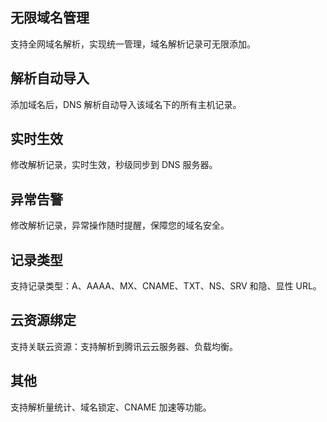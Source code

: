 ## 无限域名管理
支持全网域名解析，实现统一管理，域名解析记录可无限添加。

## 解析自动导入
添加域名后，DNS 解析自动导入该域名下的所有主机记录。

## 实时生效
修改解析记录，实时生效，秒级同步到 DNS 服务器。

## 异常告警
修改解析记录，异常操作随时提醒，保障您的域名安全。

## 记录类型
支持记录类型：A、AAAA、MX、CNAME、TXT、NS、SRV 和隐、显性 URL。

## 云资源绑定
支持关联云资源：支持解析到腾讯云云服务器、负载均衡。

## 其他
支持解析量统计、域名锁定、CNAME 加速等功能。




